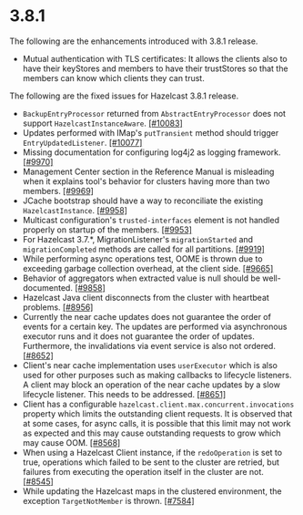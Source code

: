 

# 3.8.1

The following are the enhancements introduced with 3.8.1 release.

- Mutual authentication with TLS certificates: It allows the clients also to have their keyStores and members to have their trustStores so that the members can know which clients they can trust.


The following are the fixed issues for Hazelcast 3.8.1 release.

- `BackupEntryProcessor` returned from `AbstractEntryProcessor` does not support `HazelcastInstanceAware`. [[#10083]](https://github.com/hazelcast/hazelcast/issues/10083)
- Updates performed with IMap's `putTransient` method should trigger `EntryUpdatedListener`. [[#10077]](https://github.com/hazelcast/hazelcast/issues/10077)
- Missing documentation for configuring log4j2 as logging framework. [[#9970]](https://github.com/hazelcast/hazelcast/issues/9970)
- Management Center section in the Reference Manual is misleading when it explains tool's behavior for clusters having more than two members. [[#9969]](https://github.com/hazelcast/hazelcast/issues/9969)
- JCache bootstrap should have a way to reconciliate the existing `HazelcastInstance`. [[#9958]](https://github.com/hazelcast/hazelcast/issues/9958)
- Multicast configuration's `trusted-interfaces` element is not handled properly on startup of the members. [[#9953]](https://github.com/hazelcast/hazelcast/issues/9953)
- For Hazelcast 3.7.*, MigrationListener's `migrationStarted` and `migrationCompleted` methods are called for all partitions. [[#9919]](https://github.com/hazelcast/hazelcast/issues/9919)
- While performing async operations test, OOME is thrown due to exceeding garbage collection overhead, at the client side. [[#9665]](https://github.com/hazelcast/hazelcast/issues/9665)
- Behavior of aggregators when extracted value is null should be well-documented. [[#9858]](https://github.com/hazelcast/hazelcast/issues/9858)
- Hazelcast Java client disconnects from the cluster with heartbeat problems. [[#8956]](https://github.com/hazelcast/hazelcast/issues/8956)
- Currently the near cache updates does not guarantee the order of events for a certain key. The updates are performed via asynchronous executor runs and it does not guarantee the order of updates. Furthermore, the invalidations via event service is also not ordered. [[#8652]](https://github.com/hazelcast/hazelcast/issues/8652)
- Client's near cache implementation uses `userExecutor` which is also used for other purposes such as making callbacks to lifecycle listeners. A client may block an operation of the near cache updates by a slow lifecycle listener. This needs to be addressed. [[#8651]](https://github.com/hazelcast/hazelcast/issues/8651)
- Client has a configurable `hazelcast.client.max.concurrent.invocations` property which limits the outstanding client requests. It is observed that at some cases, for async calls, it is possible that this limit may not work as expected and this may cause outstanding requests to grow which may cause OOM. [[#8568]](https://github.com/hazelcast/hazelcast/issues/8568)
- When using a Hazelcast Client instance, if the `redoOperation` is set to true, operations which failed to be sent to the cluster are retried, but failures from executing the operation itself in the cluster are not. [[#8545]](https://github.com/hazelcast/hazelcast/issues/8545)
- While updating the Hazelcast maps in the clustered environment, the exception `TargetNotMember` is thrown. [[#7584]](https://github.com/hazelcast/hazelcast/issues/7584)
